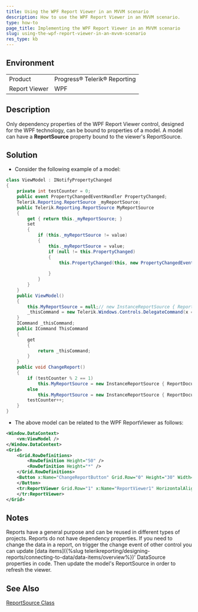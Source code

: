 ```yaml
---
title: Using the WPF Report Viewer in an MVVM scenario
description: How to use the WPF Report Viewer in an MVVM scenario.
type: how-to
page_title: Implementing the WPF Report Viewer in an MVVM scenario
slug: using-the-wpf-report-viewer-in-an-mvvm-scenario
res_type: kb
---
```


## Environment

<table>
	<tbody>
		<tr>
			<td>Product</td>
			<td>Progress® Telerik® Reporting</td>
		</tr>
		<tr>
			<td>Report Viewer</td>
			<td>WPF</td>
		</tr>
	</tbody>
</table>

## Description    

Only dependency properties of the WPF Report Viewer control, designed for the WPF technology, can be bound to properties of a model. A model can have a **ReportSource** property bound to the viewer's ReportSource.  
  
## Solution  
  
- Consider the following example of a model:  

```cs
class ViewModel : INotifyPropertyChanged
{
    private int testCounter = 0;
    public event PropertyChangedEventHandler PropertyChanged;
    Telerik.Reporting.ReportSource _myReportSource;
    public Telerik.Reporting.ReportSource MyReportSource
    {
        get { return this._myReportSource; }
        set
        {
            if (this._myReportSource != value)
            {
                this._myReportSource = value;
                if (null != this.PropertyChanged)
                {
                    this.PropertyChanged(this, new PropertyChangedEventArgs("MyReportSource"));
                   
                }
            }
        }
    }
    public ViewModel()
    {
        this.MyReportSource = null;// new InstanceReportSource { ReportDocument = null };
        _thisCommand = new Telerik.Windows.Controls.DelegateCommand(x => ChangeReport());
    }
    ICommand _thisCommand;
    public ICommand ThisCommand
    {
        get
        {
            return _thisCommand;
        }
    }
    public void ChangeReport()
    {
        if (testCounter % 2 == 1)
            this.MyReportSource = new InstanceReportSource { ReportDocument = new Report1() };
        else
            this.MyReportSource = new InstanceReportSource { ReportDocument = new Report2() };
        testCounter++;
    }
}
```
  
- The above model can be related to the WPF ReportViewer as follows:  

```XML
<Window.DataContext>
    <vm:ViewModel />
</Window.DataContext>
<Grid>
    <Grid.RowDefinitions>
        <RowDefinition Height="50" />
        <RowDefinition Height="*" />
    </Grid.RowDefinitions>
    <Button x:Name="ChangeReportButton" Grid.Row="0" Height="30" Width="100" Command="{Binding ThisCommand}" Content="Change Report"  >
    </Button>
    <tr:ReportViewer Grid.Row="1" x:Name="ReportViewer1" HorizontalAlignment="Stretch" ReportSource="{Binding MyReportSource}" >
    </tr:ReportViewer>
</Grid>
```
  
## Notes

Reports have a general purpose and can be reused in different types of projects. Reports do not have dependency properties. If you need to change the data in a report, on trigger the change event of other control you can update [data items]({%slug telerikreporting/designing-reports/connecting-to-data/data-items/overview%})' DataSource properties in code. Then update the model's ReportSource in order to refresh the viewer. 

## See Also

[ReportSource Class](/api/telerik.reporting.reportsource.html)
